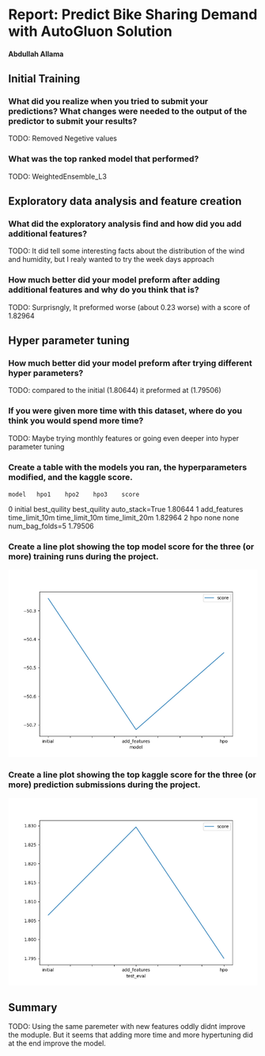 # Report: Predict Bike Sharing Demand with AutoGluon Solution
#### Abdullah Allama

## Initial Training
### What did you realize when you tried to submit your predictions? What changes were needed to the output of the predictor to submit your results?
TODO: Removed Negetive values

### What was the top ranked model that performed?
TODO: WeightedEnsemble_L3

## Exploratory data analysis and feature creation
### What did the exploratory analysis find and how did you add additional features?
TODO: It did tell some interesting facts about the distribution of the wind and humidity, but I realy wanted to try the week days approach

### How much better did your model preform after adding additional features and why do you think that is?
TODO: Surprisngly, It preformed worse (about 0.23 worse) with a score of 1.82964

## Hyper parameter tuning
### How much better did your model preform after trying different hyper parameters?
TODO: compared to the initial (1.80644) it preformed at (1.79506)

### If you were given more time with this dataset, where do you think you would spend more time?
TODO: Maybe trying monthly features or going even deeper into hyper parameter tuning

### Create a table with the models you ran, the hyperparameters modified, and the kaggle score.
	model	hpo1	hpo2	hpo3	score
0	initial	best_quility	best_quility	auto_stack=True	1.80644
1	add_features	time_limit_10m	time_limit_10m	time_limit_20m	1.82964
2	hpo	none	none	num_bag_folds=5	1.79506

### Create a line plot showing the top model score for the three (or more) training runs during the project.

![model_train_score.png](img/model_train_score.png)


### Create a line plot showing the top kaggle score for the three (or more) prediction submissions during the project.


![model_test_score.png](img/model_test_score.png)

## Summary
TODO: Using the same paremeter with new features oddly didnt improve the moduple. But it seems that adding more time and more hypertuning did at the end improve the model.

